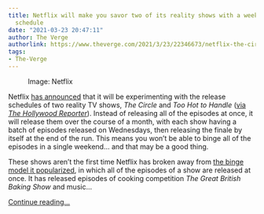 ```yaml
---
title: Netflix will make you savor two of its reality shows with a weekly release
  schedule
date: "2021-03-23 20:47:11"
author: The Verge
authorlink: https://www.theverge.com/2021/3/23/22346673/netflix-the-circle-too-hot-to-handle-release-weekly
tags:
- The-Verge
---
```

<figure>
      <img alt="" src="https://cdn.vox-cdn.com/thumbor/BDVhxAbTU8uxm-1_6IbLVDfCj5c=/222x0:1848x1084/1310x873/cdn.vox-cdn.com/uploads/chorus_image/image/69014156/Screen_Shot_2021_03_23_at_1.11.38_PM.0.png" />
        <figcaption>Image: Netflix</figcaption>
    </figure>

  <p id="Ei4fT0">Netflix <a href="https://about.netflix.com/en/news/the-circle-and-too-hot-to-handle-return-this-spring">has announced</a> that it will be experimenting with the release schedules of two reality TV shows, <em>The Circle</em> and <em>Too Hot to Handle </em>(<a href="https://www.hollywoodreporter.com/live-feed/circle-too-hot-to-handle-modified-release-netflix">via <em>The Hollywood Reporter</em></a>). Instead of releasing all of the episodes at once, it will release them over the course of a month, with each show having a batch of episodes released on Wednesdays, then releasing the finale by itself at the end of the run. This means you won’t be able to binge all of the episodes in a single weekend... and that may be a good thing.</p>
<p id="9mW3XY">These shows aren’t the first time Netflix has broken away from <a href="https://www.theverge.com/2018/6/12/17453220/netflix-arrested-development-return-television-landscape">the binge model it popularized</a>, in which all of the episodes of a show are released at once. It has released episodes of cooking competition <em>The Great British Baking Show </em>and<em> </em>music...</p>
  <p>
    <a href="https://www.theverge.com/2021/3/23/22346673/netflix-the-circle-too-hot-to-handle-release-weekly">Continue reading&hellip;</a>
  </p>